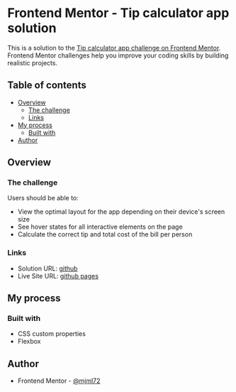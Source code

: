 # Frontend Mentor - Tip calculator app solution

This is a solution to the [Tip calculator app challenge on Frontend Mentor](https://www.frontendmentor.io/challenges/tip-calculator-app-ugJNGbJUX). Frontend Mentor challenges help you improve your coding skills by building realistic projects.

## Table of contents

- [Overview](#overview)
  - [The challenge](#the-challenge)
  - [Links](#links)
- [My process](#my-process)
  - [Built with](#built-with)
- [Author](#author)


## Overview

### The challenge

Users should be able to:

- View the optimal layout for the app depending on their device's screen size
- See hover states for all interactive elements on the page
- Calculate the correct tip and total cost of the bill per person


### Links

- Solution URL: [github](https://github.com/mjml72/tip-calculator)
- Live Site URL: [github pages](https://mjml72.github.io/tip-calculator/)

## My process

### Built with

- CSS custom properties
- Flexbox



## Author

- Frontend Mentor - [@mjml72](https://www.frontendmentor.io/profile/mjml72)


